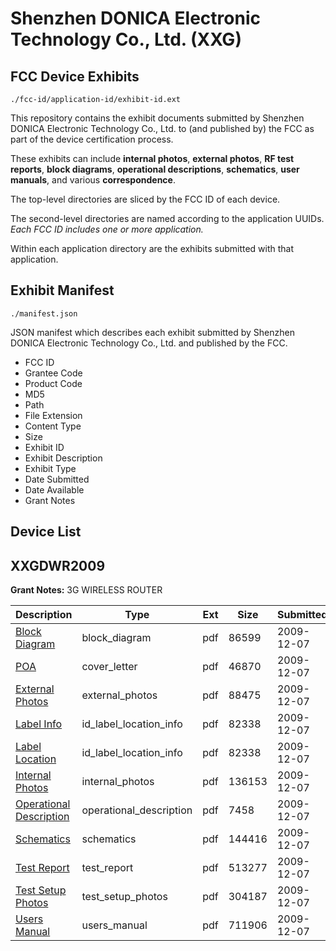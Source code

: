 # Shenzhen DONICA Electronic Technology Co., Ltd. (XXG)
## FCC Device Exhibits

```
./fcc-id/application-id/exhibit-id.ext
```

This repository contains the exhibit documents submitted by Shenzhen DONICA Electronic Technology Co., Ltd. to (and published by) the FCC as part of the device certification process.

These exhibits can include **internal photos**, **external photos**, **RF test reports**, **block diagrams**, **operational descriptions**, **schematics**, **user manuals**, and various **correspondence**.

The top-level directories are sliced by the FCC ID of each device.

The second-level directories are named according to the application UUIDs. *Each FCC ID includes one or more application.*

Within each application directory are the exhibits submitted with that application. 

## Exhibit Manifest

```
./manifest.json
```

JSON manifest which describes each exhibit submitted by Shenzhen DONICA Electronic Technology Co., Ltd. and published by the FCC.

- FCC ID
- Grantee Code
- Product Code
- MD5
- Path
- File Extension
- Content Type
- Size
- Exhibit ID
- Exhibit Description
- Exhibit Type
- Date Submitted
- Date Available
- Grant Notes

## Device List
## XXGDWR2009
**Grant Notes:** 3G WIRELESS ROUTER

| Description | Type | Ext | Size | Submitted | Available |
| ----------- | ---- | --- | ---- | --------- | --------- |
| [Block Diagram](XXGDWR2009/28e86eaaced34fad3860690f944887d5/1209660.pdf) | block_diagram | pdf | 86599 | 2009-12-07 | 2009-12-07 |
| [POA](XXGDWR2009/28e86eaaced34fad3860690f944887d5/1209666.pdf) | cover_letter | pdf | 46870 | 2009-12-07 | 2009-12-07 |
| [External Photos](XXGDWR2009/28e86eaaced34fad3860690f944887d5/1209661.pdf) | external_photos | pdf | 88475 | 2009-12-07 | 2009-12-07 |
| [Label Info](XXGDWR2009/28e86eaaced34fad3860690f944887d5/1209663.pdf) | id_label_location_info | pdf | 82338 | 2009-12-07 | 2009-12-07 |
| [Label Location](XXGDWR2009/28e86eaaced34fad3860690f944887d5/1209663.pdf) | id_label_location_info | pdf | 82338 | 2009-12-07 | 2009-12-07 |
| [Internal Photos](XXGDWR2009/28e86eaaced34fad3860690f944887d5/1209662.pdf) | internal_photos | pdf | 136153 | 2009-12-07 | 2009-12-07 |
| [Operational Description](XXGDWR2009/28e86eaaced34fad3860690f944887d5/1209665.pdf) | operational_description | pdf | 7458 | 2009-12-07 | 2009-12-07 |
| [Schematics](XXGDWR2009/28e86eaaced34fad3860690f944887d5/1209667.pdf) | schematics | pdf | 144416 | 2009-12-07 | 2009-12-07 |
| [Test Report](XXGDWR2009/28e86eaaced34fad3860690f944887d5/1209668.pdf) | test_report | pdf | 513277 | 2009-12-07 | 2009-12-07 |
| [Test Setup Photos](XXGDWR2009/28e86eaaced34fad3860690f944887d5/1209669.pdf) | test_setup_photos | pdf | 304187 | 2009-12-07 | 2009-12-07 |
| [Users Manual](XXGDWR2009/28e86eaaced34fad3860690f944887d5/1209670.pdf) | users_manual | pdf | 711906 | 2009-12-07 | 2009-12-07 |
